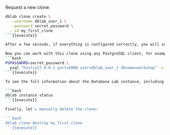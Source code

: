Request a new clone:

```bash
dblab clone create \
  --username dblab_user_1 \
  --password secret_password \
  --id my_first_clone
```{{execute}}

After a few seconds, if everything is configured correctly, you will see that the clone is ready to be used.

Now you can work with this clone using any PostgreSQL client, for example `psql`:
```bash
PGPASSWORD=secret_password \
  psql "host=127.0.0.1 port=6000 user=dblab_user_1 dbname=workshop" -c '\l+'
```{{execute}}

To see the full information about the Database Lab instance, including the list of all currently available clones:

```bash
dblab instance status
```{{execute}}

Finally, let's manually delete the clone:

```bash
dblab clone destroy my_first_clone
```{{execute}}

